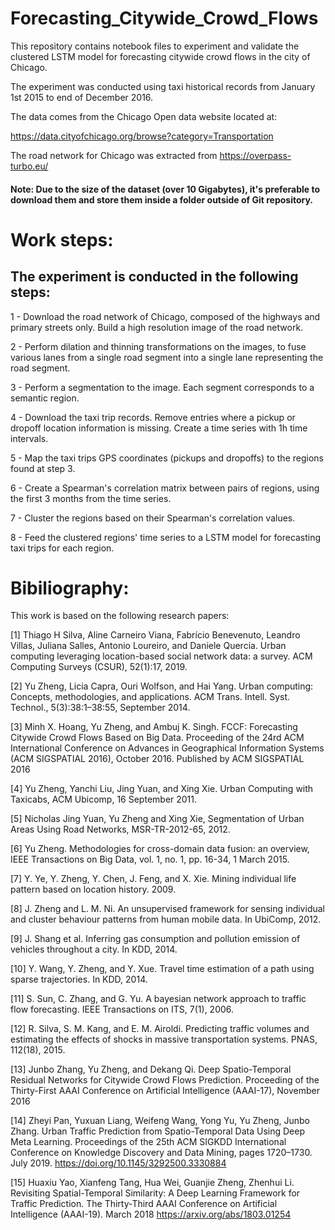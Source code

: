 # Forecasting_Citywide_Crowd_Flows


This repository contains notebook files to experiment and validate the clustered LSTM model for forecasting citywide crowd flows in the city of Chicago.

The experiment was conducted using taxi historical records from January 1st 2015 to end of December 2016.  



The data comes from the Chicago Open data website located at:

https://data.cityofchicago.org/browse?category=Transportation


The road network for Chicago was extracted from https://overpass-turbo.eu/

#### Note: Due to the size of the dataset (over 10 Gigabytes), it's preferable to download them and store them inside a folder outside of Git repository.


# Work steps:

## The experiment is conducted in the following steps:

1 - Download the road network of Chicago, composed of the highways and primary streets only. Build a high resolution image of the road network.

2 - Perform dilation and thinning transformations on the images, to fuse various lanes from a single road segment into a single lane representing the road segment.

3 - Perform a segmentation to the image. Each segment corresponds to a semantic region. 

4 - Download the taxi trip records. Remove entries where a pickup or dropoff location information is missing. Create a time series with 1h time intervals.

5 - Map the taxi trips GPS coordinates (pickups and dropoffs) to the regions found at step 3.

6 - Create a Spearman's correlation matrix between pairs of regions, using the first 3 months from the time series. 

7 - Cluster the regions based on their Spearman's correlation values.

8 - Feed the clustered regions' time series to a LSTM model for forecasting taxi trips for each region.


# Bibiliography:

This work is based on the following research papers:

[1] Thiago H Silva, Aline Carneiro Viana, Fabrício Benevenuto, Leandro Villas, Juliana Salles, Antonio Loureiro, and Daniele Quercia. Urban computing leveraging location-based social network data: a survey. ACM Computing Surveys (CSUR), 52(1):17, 2019. 

[2] Yu Zheng, Licia Capra, Ouri Wolfson, and Hai Yang. Urban computing: Concepts, methodologies, and applications. ACM Trans. Intell. Syst. Technol., 5(3):38:1–38:55, September 2014. 

[3] Minh X. Hoang, Yu Zheng, and Ambuj K. Singh. FCCF: Forecasting Citywide Crowd Flows Based on Big Data. Proceeding of the 24rd ACM International Conference on Advances in Geographical Information Systems (ACM SIGSPATIAL 2016), October 2016. Published by ACM SIGSPATIAL 2016

[4] Yu Zheng, Yanchi Liu, Jing Yuan, and Xing Xie. Urban Computing with Taxicabs, ACM Ubicomp, 16 September 2011.

[5] Nicholas Jing Yuan, Yu Zheng and Xing Xie, Segmentation of Urban Areas Using Road Networks, MSR-TR-2012-65, 2012.

[6] Yu Zheng. Methodologies for cross-domain data fusion: an overview, IEEE Transactions on Big Data, vol. 1, no. 1, pp. 16-34, 1 March 2015. 

[7] Y. Ye, Y. Zheng, Y. Chen, J. Feng, and X. Xie. Mining individual life pattern based on location history. 2009. 

[8] J. Zheng and L. M. Ni. An unsupervised framework for sensing individual and cluster behaviour patterns from human mobile data. In UbiComp, 2012.

[9] J. Shang et al. Inferring gas consumption and pollution emission of vehicles throughout a city. In KDD, 2014. 

[10] Y. Wang, Y. Zheng, and Y. Xue. Travel time estimation of a path using sparse trajectories. In KDD, 2014. 

[11] S. Sun, C. Zhang, and G. Yu. A bayesian network approach to traffic flow forecasting. IEEE Transactions on ITS, 7(1), 2006. 

[12] R. Silva, S. M. Kang, and E. M. Airoldi. Predicting traffic volumes and estimating the effects of shocks in massive transportation systems. PNAS, 112(18), 2015. 

[13] Junbo Zhang, Yu Zheng, and Dekang Qi. Deep Spatio-Temporal Residual Networks for Citywide Crowd Flows Prediction. Proceeding of the Thirty-First AAAI Conference on Artificial Intelligence (AAAI-17), November 2016

[14] Zheyi Pan, Yuxuan Liang, Weifeng Wang, Yong Yu, Yu Zheng, Junbo Zhang. Urban Traffic Prediction from Spatio-Temporal Data Using Deep Meta Learning. Proceedings of the 25th ACM SIGKDD International Conference on Knowledge Discovery and Data Mining, pages 1720–1730. July 2019. https://doi.org/10.1145/3292500.3330884

[15] Huaxiu Yao, Xianfeng Tang, Hua Wei, Guanjie Zheng, Zhenhui Li. Revisiting Spatial-Temporal Similarity: A Deep Learning Framework for Traffic Prediction. The Thirty-Third AAAI Conference on Artificial Intelligence (AAAI-19). March 2018 https://arxiv.org/abs/1803.01254
